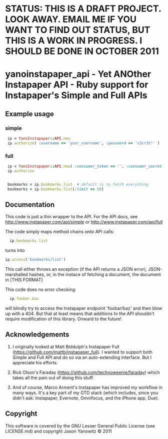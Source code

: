 # STATUS: THIS IS A DRAFT PROJECT.  LOOK AWAY.  EMAIL ME IF YOU WANT TO FIND OUT STATUS, BUT THIS IS A WORK IN PROGRESS.  I SHOULD BE DONE IN OCTOBER 2011

# yanoinstapaper_api - Yet ANOther Instapaper API - Ruby support for Instapaper's Simple and Full APIs

## Example usage

### simple
```ruby
 ip = YanoInstapaper::API.new
 ip.authorize( :username => 'your_username', :password => 's3cr3t!' )
``` 

### full

```ruby
 ip = YanoInstapaper::API.new( :consumer_token => '', :consumer_secret => '')
 ip.authorize


 bookmarks = ip.bookmarks.list  # default is to fetch everything
 bookmarks = ip.bookmarks.list(:limit => 50)
```

## Documentation

  This code is just a thin wrapper to the API.  For the API docs, see
  http://www.instapaper.com/api/simple or
  http://www.instapaper.com/api/full

  The code simply maps method chains onto API calls:

```ruby
  ip.bookmarks.list 
```

 turns into

```ruby
ip.access('bookmarks/list')
```

  This call either throws an exception (if the API returns a JSON
  error), JSON-marshalled hashes, or, in the instace of fetching a
  document, the document in [THIS FORMAT]

  This code does no error checking:

```ruby
  ip.foobar.baz
```
  
  will blindly try to access the Instapaper endpoint 'foobar/baz' and then blow up with a 404.  But that at least means that additions to the API shouldn't require modification of this library.  Onward to the future!


## Acknowledgements

1. I originally looked at Matt Biddulph's Instapaper Full
(https://github.com/mattb/instapaper_full).  I wanted to support both
Simple and Full API and do so via an auto-extending interface.  But I
appreciate his efforts.

2. Rick Olson's Faraday (https://github.com/technoweenie/faraday) which
takes all the pain out of doing this stuff.

3. And of course, Marco Arment's Instapaper has improved my workflow
in many ways.  It's a key part of my GTD stack (which includes, since
you didn't ask: Instapaper, Evernote, Omnifocus, and the iPhone app,
Due).

## Copyright

This software is covered by the GNU Lesser General Public License (see LICENSE.md) and copyright Jason Yanowitz &copy; 2011

